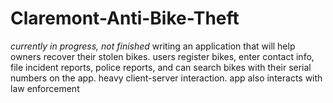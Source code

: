 Claremont-Anti-Bike-Theft
=========================

*currently in progress, not finished* writing an application that will help owners recover their stolen bikes. users register bikes, enter contact info, file incident reports, police reports, and can search bikes with their serial numbers on the app. heavy client-server interaction. app also interacts with law enforcement
